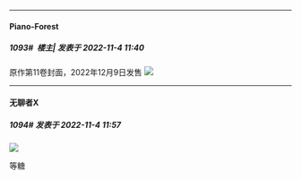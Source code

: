 

*****

####  Piano-Forest  
##### 1093#         楼主| 发表于 2022-11-4 11:40

原作第11卷封面，2022年12月9日发售
<img src="https://p.sda1.dev/8/3f54ce5f87fa8a9c772c401b7c502f52/322207000045.jpg" referrerpolicy="no-referrer">



*****

####  无聊者X  
##### 1094#       发表于 2022-11-4 11:57

<img src="https://static.saraba1st.com/image/smiley/face2017/075.png" referrerpolicy="no-referrer">

等糖


